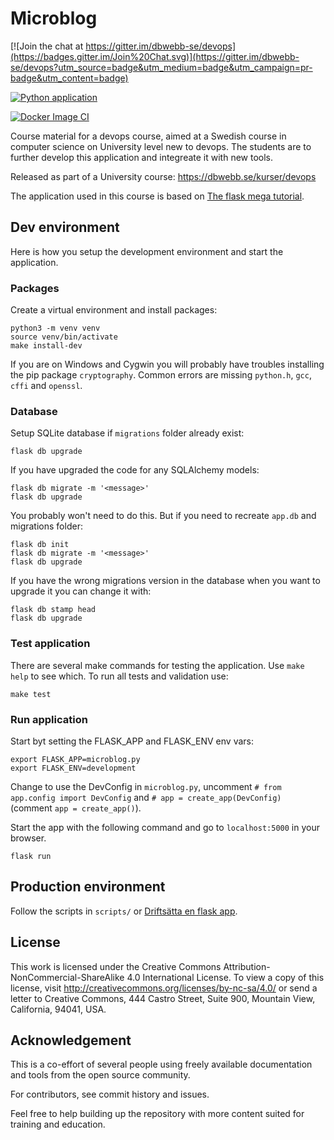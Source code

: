 Microblog
===================

[![Join the chat at https://gitter.im/dbwebb-se/devops](https://badges.gitter.im/Join%20Chat.svg)](https://gitter.im/dbwebb-se/devops?utm_source=badge&utm_medium=badge&utm_campaign=pr-badge&utm_content=badge)

[![Python application](https://github.com/idrees95/microblog/actions/workflows/microblog.yml/badge.svg?branch=master&event=push)](https://github.com/idrees95/microblog/actions/workflows/microblog.yml)

[![Docker Image CI](https://github.com/idrees95/microblog/actions/workflows/docker-image.yml/badge.svg)](https://github.com/idrees95/microblog/actions/workflows/docker-image.yml)

Course material for a devops course, aimed at a Swedish course in computer science on University level new to devops. The students are to further develop this application and integreate it with new tools.

Released as part of a University course: https://dbwebb.se/kurser/devops

The application used in this course is based on [The flask mega tutorial](https://blog.miguelgrinberg.com/post/the-flask-mega-tutorial-part-i-hello-world).




Dev environment
------------------

Here is how you setup the development environment and start the application.



### Packages

Create a virtual environment and install packages:
```
python3 -m venv venv
source venv/bin/activate
make install-dev
```

If you are on Windows and Cygwin you will probably have troubles installing the pip package `cryptography`. Common errors are missing `python.h`, `gcc`, `cffi` and `openssl`. 


### Database

Setup SQLite database if `migrations` folder already exist:
```
flask db upgrade
```

If you have upgraded the code for any SQLAlchemy models:
```
flask db migrate -m '<message>'
flask db upgrade
```

You probably won't need to do this. But if you need to recreate `app.db` and migrations folder:
```
flask db init
flask db migrate -m '<message>'
flask db upgrade
```

If you have the wrong migrations version in the database when you want to upgrade it you can change it with:
```
flask db stamp head
flask db upgrade
```



### Test application

There are several make commands for testing the application. Use `make help` to see which. To run all tests and validation use:
```
make test
```



### Run application

Start byt setting the FLASK_APP and FLASK_ENV env vars:
```
export FLASK_APP=microblog.py
export FLASK_ENV=development
```
Change to use the DevConfig in `microblog.py`, uncomment `# from app.config import DevConfig` and `# app = create_app(DevConfig)` (comment `app = create_app()`).

Start the app with the following command and go to `localhost:5000` in your browser.
```
flask run
```



Production environment
------------------

Follow the scripts in `scripts/` or [Driftsätta en flask app](https://dbwebb.se/kunskap/driftsatta-en-flask-app).



License
-------------------

This work is licensed under the Creative Commons Attribution-NonCommercial-ShareAlike 4.0 International License. To view a copy of this license, visit http://creativecommons.org/licenses/by-nc-sa/4.0/ or send a letter to Creative Commons, 444 Castro Street, Suite 900, Mountain View, California, 94041, USA.



Acknowledgement
-------------------

This is a co-effort of several people using freely available documentation and tools from the open source community.

For contributors, see commit history and issues.

Feel free to help building up the repository with more content suited for training and education.
